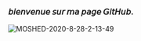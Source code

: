 ### 𝘣𝘪𝘦𝘯𝘷𝘦𝘯𝘶𝘦 𝘴𝘶𝘳 𝘮𝘢 𝘱𝘢𝘨𝘦 𝘎𝘪𝘵𝘏𝘶𝘣.

![MOSHED-2020-8-28-2-13-49](https://user-images.githubusercontent.com/70292987/92330522-ac3df880-f06f-11ea-9cd6-9f5a874970d3.jpg)
